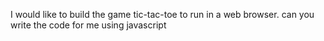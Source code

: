 I would like to build the game tic-tac-toe to run in a web browser.  can you write the code for me using javascript
